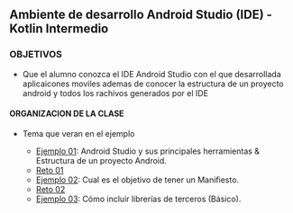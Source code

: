 ## Ambiente de desarrollo Android Studio (IDE) - Kotlin Intermedio

### OBJETIVOS 

- Que el alumno conozca el IDE Android Studio con el que desarrollada aplicaicones moviles ademas de conocer la estructura de un proyecto android y todos los rachivos generados por el IDE

#### ORGANIZACION DE LA CLASE 

- Tema que veran en el ejemplo

	- [Ejemplo 01](Ejemplo-01): Android Studio y sus principales herramientas & Estructura de un proyecto Android.
	- [Reto 01](Reto-01)
	- [Ejemplo 02](Ejemplo-02): Cual es el objetivo de tener un Manifiesto.
	- [Reto 02](Reto-02)
	- [Ejemplo 03](Ejemplo-03): Cómo incluir librerías de terceros (Básico).

